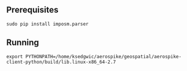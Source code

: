 
Prerequisites
----------------------------------------------------------------

    sudo pip install imposm.parser
    

Running
----------------------------------------------------------------

    export PYTHONPATH=/home/ksedgwic/aerospike/geospatial/aerospike-client-python/build/lib.linux-x86_64-2.7

    
